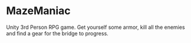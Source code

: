 # MazeManiac
Unity 3rd Person RPG game. Get yourself some armor, kill all the enemies and find a gear for the bridge to progress.
